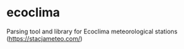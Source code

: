# ecoclima
Parsing tool and library for Ecoclima meteorological stations (https://stacjameteo.com/)
